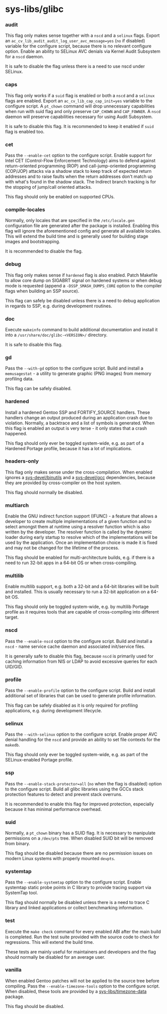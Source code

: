 # sys-libs/glibc

### audit
This flag only makes sense together with a `nscd` and a `selinux` flags. Export an `ac_cv_lib_audit_audit_log_user_avc_message=yes` (`no` if disabled) variable for the configure script, because there is no relevant configure option. Enable an ability to SELinux AVC denials via Kernel Audit Subsystem for a `nscd` daemon.

It is safe to disable the flag unless there is a need to use nscd under SELinux.

### caps
This flag only works if a `suid` flag is enabled or both a `nscd` and a `selinux` flags are enabled. Export an `ac_cv_lib_cap_cap_init=yes` variable to the configure script. A `pt_chown` command will drop unnecessary capabilities when run with suid flag and only preserve `CAP_CHOWN` and `CAP_FOWNER`. A `nscd` daemon will preserve capabilities necessary for using Audit Subsystem.

It is safe to disable this flag. It is recommended to keep it enabled if `suid` flag is enabled too.

### cet
Pass the `--enable-cet` option to the configure script. Enable support for Intel CET (Control-Flow Enforcement Technology) aims to defend against return-oriented programming (ROP) and call-jump-oriented programming (COP/JOP) attacks via a shadow stack to keep track of expected return addresses and to raise faults when the return addresses don't match up with what's found in the shadow stack. The Indirect branch tracking is for the stopping of jump/call oriented attacks.

This flag should only be enabled on supported CPUs.

### compile-locales
Normally, only locales that are specified in the `/etc/locale.gen` configuration file are generated after the package is installed. Enabling this flag will ignore the aforementioned config and generate all available locales. This will extend the build time and is generally used for building stage images and bootstrapping.

It is recommended to disable the flag.

### debug
This flag only makes sense if `hardened` flag is also enabled. Patch Makefile to allow core dump on SIGABRT signal on hardened systems or when debug mode is requested (append a `-DSSP_SMASH_DUMPS_CORE` option to the compiler flags when building an SSP source).

This flag can safely be disabled unless there is a need to debug application in regards to SSP, e.g. during development routines.

### doc
Execute `makeinfo` command to build additional documentation and install it into a `/usr/share/doc/glibc-<VERSION>/` directory.

It is safe to disable this flag.

### gd
Pass the `--with-gd` option to the configure script. Build and install a `memusagestat` - a utility to generate graphic (PNG images) from memory profiling data.

This flag can be safely disabled.

### hardened
Install a hardened Gentoo SSP and FORTIFY_SOURCE handlers. These handlers change an output produced during an application crash due to violation. Normally, a backtrace and a list of symbols is generated. When this flag is enabled an output is very terse - it only states that a crash happened.

This flag should only ever be toggled system-wide, e.g. as part of a Hardened Portage profile, because it has a lot of implications.

### headers-only
This flag only makes sense under the cross-compilation. When enabled ignores a [sys-devel/binutils](../sys-devel/binutils.md) and a [sys-devel/gcc](../sys-devel/gcc.md) dependencies, because they are provided by cross-compiler on the host system.

This flag should normally be disabled.

### multiarch
Enable the GNU indirect function support (IFUNC) - a feature that allows a developer to create multiple implementations of a given function and to select amongst them at runtime using a resolver function which is also written by the developer. The resolver function is called by the dynamic loader during early startup to resolve which of the implementations will be used by the application. Once an implementation choice is made it is fixed and may not be changed for the lifetime of the process.

This flag should be enabled for multi-architecture builds, e.g. if there is a need to run 32-bit apps in a 64-bit OS or when cross-compiling.

### multilib
Enable multilib support, e.g. both a 32-bit and a 64-bit libraries will be built and installed. This is usually necessary to run a 32-bit application on a 64-bit OS.

This flag should only be toggled system-wide, e.g. by multilib Portage profile as it requires tools that are capable of cross-compiling into different target.

### nscd
Pass the `--enable-nscd` option to the configure script. Build and install a `nscd` - name service cache daemon and associated init/service files.

It is generally safe to disable this flag, because `nscd` is primarily used for caching information from NIS or LDAP to avoid excessive queries for each UID/GID.

### profile
Pass the `--enable-profile` option to the configure script. Build and install additional set of libraries that can be used to generate profile information.

This flag can be safely disabled as it is only required for profiling applications, e.g. during development lifecycle.

### selinux
Pass the `--with-selinux` option to the configure script. Enable proper AVC denial handling for the `nscd` and provide an ability to set file contexts for the `makedb`.

This flag should only ever be toggled system-wide, e.g. as part of the SELinux-enabled Portage profile.

### ssp
Pass the `--enable-stack-protector=all` (`no` when the flag is disabled) option to the configure script. Build all glibc libraries using the GCCs stack protection features to detect and prevent stack overruns.

It is recommended to enable this flag for improved protection, especially because it has minimal performance overhead.

### suid
Normally, a `pt_chown` binary has a SUID flag. It is necessary to manipulate permissions on a `/dev/pts` tree. When disabled SUID bit will be removed from binary.

This flag should be disabled because there are no permission issues on modern Linux systems with properly mounted `devpts`.

### systemtap
Pass the `--enable-systemtap` option to the configure script. Enable systemtap static probe points in C library to provide tracing support via SystemTap tool.

This flag should normally be disabled unless there is a need to trace C library and linked applications or collect benchmarking information.

### test
Execute the `make check` command for every enabled ABI after the main build is completed. Run the test suite provided with the source code to check for regressions. This will extend the build time.

These tests are mainly useful for maintainers and developers and the flag should normally be disabled for an average user.

### vanilla
When enabled Gentoo patches will not be applied to the source tree before compiling. Pass the `--enable-timezone-tools` option to the configure script. When disabled, these tools are provided by a [sys-libs/timezone-data](timezone-data.md) package.

This flag should be disabled.
